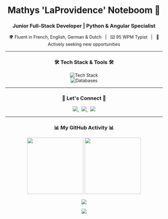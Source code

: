 <div align="center">

# Mathys 'LaProvidence' Noteboom 👋

### Junior Full-Stack Developer | Python & Angular Specialist

<p>
  🌍 Fluent in French, English, German & Dutch &nbsp;&nbsp;|&nbsp;&nbsp; ⌨️ 95 WPM Typist &nbsp;&nbsp;|&nbsp;&nbsp; 🌱 Actively seeking new opportunities
</p>

---

### 🛠️ Tech Stack & Tools 🛠️

<p>
  <img src="https://skillicons.dev/icons?i=python,flask,django,angular,ts,js,html,css,tailwind,c,cs,ruby&perline=6" alt="Tech Stack" />
  <br>
  <img src="https://skillicons.dev/icons?i=postgres,mysql,sqlalchemy&perline=3" alt="Databases" />
</p>

---

### 🔗 Let's Connect 🔗

<p>
  <a href="https://www.linkedin.com/in/mathys-noteboom-357b14344/" target="_blank">
    <img src="https://img.shields.io/badge/LinkedIn-0077B5?style=for-the-badge&logo=linkedin&logoColor=white"/>
  </a>
  &nbsp;
  <a href="https://github.com/LA189825" target="_blank">
    <img src="https://img.shields.io/badge/GitHub-181717?style=for-the-badge&logo=github&logoColor=white"/>
  </a>
  &nbsp;
  <!-- Remplace par ton email ! -->
  <a href="mailto:ton.email@example.com" target="_blank">
    <img src="https://img.shields.io/badge/Email-D14836?style=for-the-badge&logo=gmail&logoColor=white"/>
  </a>
</p>

---

### 📊 My GitHub Activity 📊

<p>
  <img height="180em" src="https://github-readme-stats.vercel.app/api?username=LA189825&show_icons=true&theme=onedark&include_all_commits=true&count_private=true&hide_border=true" />
  <img height="180em" src="https://github-readme-stats.vercel.app/api/top-langs/?username=LA189825&layout=compact&theme=onedark&include_all_commits=true&count_private=true&hide_border=true" />
</p>
<p>
  <img src="https://github-readme-streak-stats.herokuapp.com/?user=LA189825&theme=onedark&hide_border=true" />
</p>
<p>
  <img src="https://github-readme-activity-graph.vercel.app/graph?username=LA189825&bg_color=282c34&color=ffffff&line=0891b2&point=ffffff&area=true&hide_border=true" />
</p>

</div>
